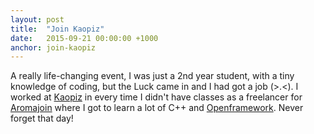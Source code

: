 ```yaml
---
layout: post
title:  "Join Kaopiz"
date:   2015-09-21 00:00:00 +1000
anchor: join-kaopiz
---
```

A really life-changing event, I was just a 2nd year student, with a tiny knowledge of coding, but the Luck came in and I had got a job (>.<). I worked at [Kaopiz](http://kaopiz.com/ja/%E6%A0%AA%E5%BC%8F%E4%BC%9A%E7%A4%BE%E3%82%AB%E3%82%AA%E3%83%94%E3%83%BC%E3%82%BA/#) in every time I didn't have classes as a freelancer for [Aromajoin](https://aromajoin.com/) where I got to learn a lot of C++ and [Openframework](http://openframeworks.cc/). Never forget that day!